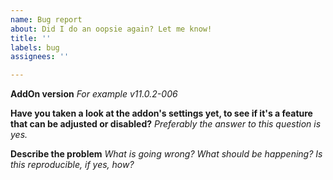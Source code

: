 ```yaml
---
name: Bug report
about: Did I do an oopsie again? Let me know!
title: ''
labels: bug
assignees: ''

---
```


**AddOn version**
_For example v11.0.2-006_

**Have you taken a look at the addon's settings yet, to see if it's a feature that can be adjusted or disabled?**
_Preferably the answer to this question is yes._

**Describe the problem**
_What is going wrong? What should be happening? Is this reproducible, if yes, how?_
